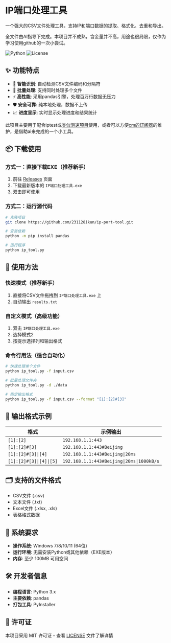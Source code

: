 # IP端口处理工具

一个强大的CSV文件处理工具，支持IP和端口数据的提取、格式化、去重和导出。

全文件由AI指导下完成。本项目并不成熟，含金量并不高，用途也很局限，仅作为学习使用github的一次小尝试。

![Python](https://img.shields.io/badge/Python-3.7+-blue.svg)
![License](https://img.shields.io/badge/License-MIT-green.svg)

## ✨ 功能特点

- 🚀 **智能识别**: 自动检测CSV文件编码和分隔符
- 📁 **批量处理**: 支持同时处理多个文件
- ⚡ **高性能**: 采用pandas引擎，处理百万行数据无压力
- 🛡️ **安全可靠**: 纯本地处理，数据不上传
- 📈 **进度显示**: 实时显示处理进度和结果统计

此项目主要用于配合iptest或[类似测速项目](https://github.com/jackrun123/cfiptest)使用，或者可以方便[cm的订阅器](https://github.com/cmliu/WorkerVless2sub)的维护，是借助ai来完成的一个小工具。

## 📦 下载使用

### 方式一：直接下载EXE（推荐新手）
1. 前往 [Releases](https://github.com/231128ikun/ip-port-tool/releases) 页面
2. 下载最新版本的 `IP端口处理工具.exe`
3. 双击即可使用

### 方式二：运行源代码
```bash
# 克隆项目
git clone https://github.com/231128ikun/ip-port-tool.git

# 安装依赖
python -m pip install pandas

# 运行程序
python ip_tool.py
```

## 🎯 使用方法

### 快速模式（推荐新手）
1. 直接将CSV文件拖拽到 `IP端口处理工具.exe` 上
2. 自动输出 `results.txt`

### 自定义模式（高级功能）
1. 双击 `IP端口处理工具.exe`
2. 选择模式2
3. 按提示选择列和输出格式

### 命令行用法（适合自动化）
```bash
# 快速处理单个文件
python ip_tool.py -f input.csv

# 批量处理文件夹
python ip_tool.py -d ./data

# 指定输出格式
python ip_tool.py -f input.csv --format "[1]:[2]#[3]"
```

## 📝 输出格式示例

| 格式 | 示例输出 |
|------|----------|
| `[1]:[2]` | `192.168.1.1:443` |
| `[1]:[2]#[3]` | `192.168.1.1:443#Beijing` |
| `[1]:[2]#[3]\|[4]` | `192.168.1.1:443#Beijing\|20ms` |
| `[1]:[2]#[3]\|[4]\|[5]` | `192.168.1.1:443#Beijing\|20ms\|1000kB/s` |

## 🗂️ 支持的文件格式

- CSV文件 (.csv)
- 文本文件 (.txt)
- Excel文件 (.xlsx, .xls)
- 表格格式数据

## 🔧 系统要求

- **操作系统**: Windows 7/8/10/11 (64位)
- **运行环境**: 无需安装Python或其他依赖（EXE版本）
- **内存**: 至少 100MB 可用空间

## 🛠️ 开发者信息

- **编程语言**: Python 3.x
- **主要依赖**: pandas
- **打包工具**: PyInstaller

## 📄 许可证

本项目采用 MIT 许可证 - 查看 [LICENSE](LICENSE) 文件了解详情







